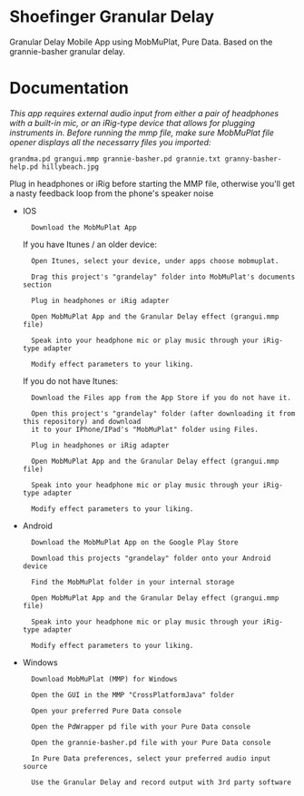 # Shoefinger Granular Delay
Granular Delay Mobile App using MobMuPlat, Pure Data. Based on the grannie-basher granular delay. 

# Documentation #

*This app requires external audio input from either a pair of headphones with a built-in mic, or an iRig-type device that allows for plugging instruments in.*
*Before running the mmp file, make sure MobMuPlat file opener displays all the necessarry files you imported:* 
	
	grandma.pd grangui.mmp grannie-basher.pd grannie.txt granny-basher-help.pd hillybeach.jpg

Plug in headphones or iRig before starting the MMP file, otherwise you'll get a nasty feedback loop from the phone's speaker noise

- IOS

		Download the MobMuPlat App

	If you have Itunes / an older device:

		Open Itunes, select your device, under apps choose mobmuplat. 

		Drag this project's "grandelay" folder into MobMuPlat's documents section

		Plug in headphones or iRig adapter

		Open MobMuPlat App and the Granular Delay effect (grangui.mmp file)

		Speak into your headphone mic or play music through your iRig-type adapter

		Modify effect parameters to your liking. 

	If you do not have Itunes:

		Download the Files app from the App Store if you do not have it. 

		Open this project's "grandelay" folder (after downloading it from this repository) and download 
		it to your IPhone/IPad's "MobMuPlat" folder using Files. 

		Plug in headphones or iRig adapter

		Open MobMuPlat App and the Granular Delay effect (grangui.mmp file)

		Speak into your headphone mic or play music through your iRig-type adapter

		Modify effect parameters to your liking. 

- Android

		Download the MobMuPlat App on the Google Play Store

		Download this projects "grandelay" folder onto your Android device

		Find the MobMuPlat folder in your internal storage

		Open MobMuPlat App and the Granular Delay effect (grangui.mmp file)

		Speak into your headphone mic or play music through your iRig-type adapter

		Modify effect parameters to your liking.   	

- Windows 

		Download MobMuPlat (MMP) for Windows

		Open the GUI in the MMP "CrossPlatformJava" folder

		Open your preferred Pure Data console

		Open the PdWrapper pd file with your Pure Data console

		Open the grannie-basher.pd file with your Pure Data console

		In Pure Data preferences, select your preferred audio input source 

		Use the Granular Delay and record output with 3rd party software  
